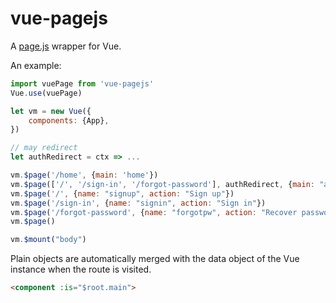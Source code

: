 # vue-pagejs

A [page.js](https://github.com/visionmedia/page.js) wrapper for Vue.

An example:

```js
import vuePage from 'vue-pagejs'
Vue.use(vuePage)

let vm = new Vue({
	components: {App},
})

// may redirect
let authRedirect = ctx => ...

vm.$page('/home', {main: 'home'})
vm.$page(['/', '/sign-in', '/forgot-password'], authRedirect, {main: "auth"})
vm.$page('/', {name: "signup", action: "Sign up"})
vm.$page('/sign-in', {name: "signin", action: "Sign in"})
vm.$page('/forgot-password', {name: "forgotpw", action: "Recover password"})
vm.$page()

vm.$mount("body")
```

Plain objects are automatically merged with the data object of the Vue instance when the route is visited.

```html
<component :is="$root.main">
```
